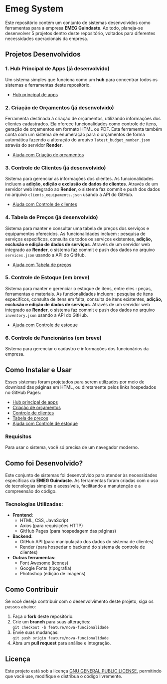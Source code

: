 # Emeg System

Este repositório contém um conjunto de sistemas desenvolvidos como ferramentas para a empresa **EMEG Guindaste**. Ao todo, planeja-se desenvolver 5 projetos dentro deste repositório, voltados para diferentes necessidades operacionais da empresa.

## Projetos Desenvolvidos

### 1. **Hub Principal de Apps** (já desenvolvido)
Um sistema simples que funciona como um **hub** para concentrar todos os sistemas e ferramentas deste repositório.

- [Hub principal de apps](https://nicholas1front.github.io/emeg_system/apps/main_hub/main_hub.html)

### 2. **Criação de Orçamentos** (já desenvolvido)
Ferramenta destinada à criação de orçamentos, utilizando informações dos clientes cadastrados. Ela oferece funcionalidades como controle de itens, geração de orçamentos em formato HTML ou PDF. Esta ferramenta também conta com um sistema de enumeração para o orçamentos de forma automática fazendo a alteração do arquivo `latest_budget_number.json` através do servidor **Render**.

- [Ajuda com Criação de orçamentos](https://nicholas1front.github.io/emeg_system/apps/budget_plataform/help_budget_plataform.html)

### 3. **Controle de Clientes** (já desenvolvido)
Sistema para gerenciar as informações dos clientes. As funcionalidades incluem a **adição, edição e exclusão de dados de clientes**. Através de um servidor web integrado ao **Render**, o sistema faz commit e push dos dados no arquivo `clients_equipaments.json` usando a API do GitHub.

- [Ajuda com Controle de clientes](https://nicholas1front.github.io/emeg_system/apps/customer_base_plataform/help_customer_base_plataform.html)

### 4. **Tabela de Preços** (já desenvolvido)
Sistema para manter e consultar uma tabela de preços dos serviços e equipamentos oferecidos. As funcionalidades incluem : pesquisa de serviços especifícos, consulta de todos os serviços existentes, **adição, exclusão e edição de dados de serviços**. Através de um servidor web integrado ao **Render**, o sistema faz commit e push dos dados no arquivo `services.json` usando a API do GitHub.

- [Ajuda com Tabela de preços](https://nicholas1front.github.io/emeg_system/apps/price_list/help_price_list.html)

### 5. **Controle de Estoque** (em breve)
Sistema para manter e gerenciar o estoque de itens, entre eles : peças, ferramentas e materiais. As funcionalidades incluem : pesquisa de itens especifícos, consulta de itens em falta, consulta de itens existentes, **adição, exclusão e edição de dados de serviços**. Através de um servidor web integrado ao **Render**, o sistema faz commit e push dos dados no arquivo `inventory.json` usando a API do GitHub.

- [Ajuda com Controle de estoque](https://nicholas1front.github.io/emeg_system/apps/inventory_control_plataform/help_inventory_control.html)

### 6. **Controle de Funcionários** (em breve)
Sistema para gerenciar o cadastro e informações dos funcionários da empresa.

## Como Instalar e Usar

Esses sistemas foram projetados para serem utilizados por meio de download das páginas em HTML, ou diretamente pelos links hospedados no GitHub Pages:

- [Hub principal de apps](https://nicholas1front.github.io/emeg_system/apps/main_hub/main_hub.html)
- [Criação de orçamentos](https://nicholas1front.github.io/emeg_system/apps/budget_plataform/budget_plataform.html)
- [Controle de clientes](https://nicholas1front.github.io/emeg_system/apps/customer_base_plataform/customer_base_plataform.html)
- [Tabela de preços](https://nicholas1front.github.io/emeg_system/apps/price_list/price_list.html)
- [Ajuda com Controle de estoque](https://nicholas1front.github.io/emeg_system/apps/inventory_control_plataform/help_inventory_control.html)

### Requisitos
Para usar o sistema, você só precisa de um navegador moderno.

## Como foi Desenvolvido?

Este conjunto de sistemas foi desenvolvido para atender às necessidades específicas da **EMEG Guindaste**. As ferramentas foram criadas com o uso de tecnologias simples e acessíveis, facilitando a manutenção e a compreensão do código.

### Tecnologias Utilizadas:
- **Frontend**:
  - HTML, CSS, JavaScript
  - Axios (para requisições HTTP)
  - GitHub Pages (para hospedagem das páginas)
- **Backend**:
  - GitHub API (para manipulação dos dados do sistema de clientes)
  - Render (para hospedar o backend do sistema de controle de clientes)
- **Outras ferramentas**:
  - Font Awesome (ícones)
  - Google Fonts (tipografia)
  - Photoshop (edição de imagens)

## Como Contribuir

Se você deseja contribuir com o desenvolvimento deste projeto, siga os passos abaixo:

1. Faça o **fork** deste repositório.
2. Crie um **branch** para suas alterações:  
   `git checkout -b feature/nova-funcionalidade`
3. Envie suas mudanças:  
   `git push origin feature/nova-funcionalidade`
4. Abra um **pull request** para análise e integração.

## Licença

Este projeto está sob a licença [GNU GENERAL PUBLIC LICENSE](LICENSE), permitindo que você use, modifique e distribua o código livremente.

